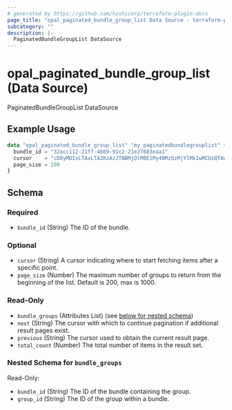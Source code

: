 ```yaml
---
# generated by https://github.com/hashicorp/terraform-plugin-docs
page_title: "opal_paginated_bundle_group_list Data Source - terraform-provider-opal"
subcategory: ""
description: |-
  PaginatedBundleGroupList DataSource
---
```


# opal_paginated_bundle_group_list (Data Source)

PaginatedBundleGroupList DataSource

## Example Usage

```terraform
data "opal_paginated_bundle_group_list" "my_paginatedbundlegrouplist" {
  bundle_id = "32acc112-21ff-4669-91c2-21e27683eaa1"
  cursor    = "cD0yMDIxLTAxLTA2KzAzJTNBMjQlM0E1My40MzQzMjYlMkIwMCUzQTAw"
  page_size = 200
}
```

<!-- schema generated by tfplugindocs -->
## Schema

### Required

- `bundle_id` (String) The ID of the bundle.

### Optional

- `cursor` (String) A cursor indicating where to start fetching items after a specific point.
- `page_size` (Number) The maximum number of groups to return from the beginning of the list. Default is 200, max is 1000.

### Read-Only

- `bundle_groups` (Attributes List) (see [below for nested schema](#nestedatt--bundle_groups))
- `next` (String) The cursor with which to continue pagination if additional result pages exist.
- `previous` (String) The cursor used to obtain the current result page.
- `total_count` (Number) The total number of items in the result set.

<a id="nestedatt--bundle_groups"></a>
### Nested Schema for `bundle_groups`

Read-Only:

- `bundle_id` (String) The ID of the bundle containing the group.
- `group_id` (String) The ID of the group within a bundle.
